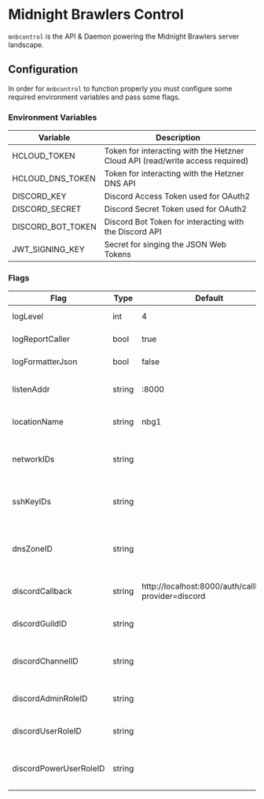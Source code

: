 # Midnight Brawlers Control

`mnbcontrol` is the API & Daemon powering the Midnight Brawlers
server landscape.

## Configuration

In order for `mnbcontrol` to function properly you must configure some
required environment variables and pass some flags.

### Environment Variables 

| Variable          | Description                                                                   |
|-------------------|-------------------------------------------------------------------------------|
| HCLOUD_TOKEN      | Token for interacting with the Hetzner Cloud API (read/write access required) |
| HCLOUD_DNS_TOKEN  | Token for interacting with the Hetzner DNS API                                |
| DISCORD_KEY       | Discord Access Token used for OAuth2                                          |
| DISCORD_SECRET    | Discord Secret Token used for OAuth2                                          |
| DISCORD_BOT_TOKEN | Discord Bot Token for interacting with the Discord API                        |
| JWT_SIGNING_KEY   | Secret for singing the JSON Web Tokens                                        |

### Flags

| Flag                   | Type   | Default                                              | Description                                         |
|------------------------|--------|------------------------------------------------------|-----------------------------------------------------|
| logLevel               | int    | 4                                                    | log level (0-6)                                     |
| logReportCaller        | bool   | true                                                 | log report caller                                   |
| logFormatterJson       | bool   | false                                                | log formatter json                                  |
| listenAddr             | string | :8000                                                | http server listen address                          |
| locationName           | string | nbg1                                                 | Hetzner location name                               |
| networkIDs             | string |                                                      | comma separated list of network ids                 |
| sshKeyIDs              | string |                                                      | comma separated list of ssh key ids                 |
| dnsZoneID              | string |                                                      | dns zone id, can be empty for disabling dns support |
| discordCallback        | string | http://localhost:8000/auth/callback?provider=discord | discord oauth callback url                          |
| discordGuildID         | string |                                                      | discord guild id for authorization                  |
| discordChannelID       | string |                                                      | discord channel id for user interaction             |
| discordAdminRoleID     | string |                                                      | discord role id for admin authorization             |
| discordUserRoleID      | string |                                                      | discord role id for user authorization              |
| discordPowerUserRoleID | string |                                                      | discord role id for power user authorization        |
